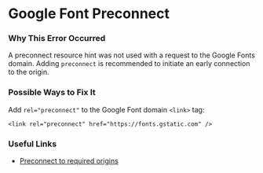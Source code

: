 Google Font Preconnect
======================

### Why This Error Occurred

A preconnect resource hint was not used with a request to the Google Fonts domain. Adding `preconnect` is recommended to initiate an early connection to the origin.

### Possible Ways to Fix It

Add `rel="preconnect"` to the Google Font domain `<link>` tag:

    <link rel="preconnect" href="https://fonts.gstatic.com" />

### Useful Links

-   [Preconnect to required origins](https://web.dev/uses-rel-preconnect/)
